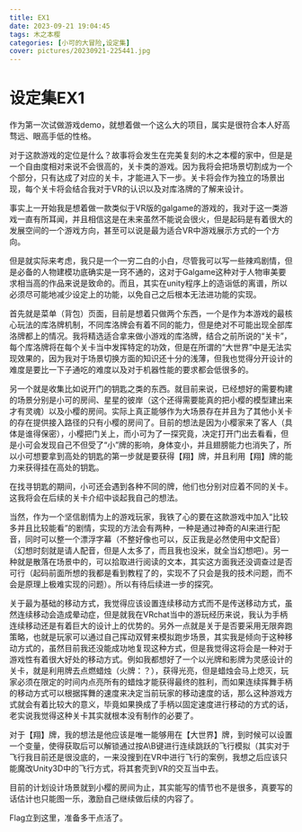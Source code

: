 ```yaml
---
title: EX1
date: 2023-09-21 19:04:45
tags: 木之本樱
categories: [小可的大冒险,设定集]
cover: pictures/20230921-225441.jpg
---
```


# 设定集EX1

作为第一次试做游戏demo，就想着做一个这么大的项目，属实是很符合本人好高骛远、眼高手低的性格。

对于这款游戏的定位是什么？故事将会发生在完美复刻的木之本樱的家中，但是是一个自由度相对来说不会很高的，关卡类的游戏。因为我将会把场景切割成为一个个部分，只有达成了对应的关卡，才能进入下一步。关卡将会作为独立的场景出现，每个关卡将会结合我对于VR的认识以及对库洛牌的了解来设计。

事实上一开始我是想着做一款类似于VR版的galgame的游戏的，我对于这一类游戏一直有所耳闻，并且相信这是在未来虽然不能说会很火，但是起码是有着很大的发展空间的一个游戏方向，甚至可以说是最为适合VR中游戏展示方式的一个方向。

但是就实际来考虑，我只是一个一穷二白的小白，尽管我可以写一些辣鸡剧情，但是必备的人物建模功底确实是一窍不通的，这对于Galgame这种对于人物审美要求相当高的作品来说是致命的。而且，其实在unity程序上的造诣低的离谱，所以必须尽可能地减少设定上的功能，以免自己之后根本无法进功能的实现。

首先就是菜单（背包）页面，目前是想着只做两个东西，一个是作为本游戏的最核心玩法的库洛牌机制，不同库洛牌会有着不同的能力，但是绝对不可能出现全部库洛牌都上的情况。我将精选适合拿来做小游戏的库洛牌，结合之前所说的“关卡”，每个库洛牌将在每个关卡当中发挥特定的功效，但是在所谓的“大世界”中是无法实现效果的，因为我对于场景切换方面的知识还十分的浅薄，但我也觉得分开设计的难度是要比一下子通吃的难度以及对于机器性能的要求都会低很多的。

另一个就是收集比如说开门的钥匙之类的东西。就目前来说，已经想好的需要构建的场景分别是小可的房间、星星的彼岸（这个还得需要能真的把小樱的模型建出来才有灵魂）以及小樱的房间。实际上真正能够作为大场景存在并且为了其他小关卡的存在提供接入路径的只有小樱的房间了。目前的想法是因为小樱家来了客人（具体是谁得保密），小樱把门关上，而小可为了一探究竟，决定打开门出去看看，但是小可会发现自己不但受了“小”牌的影响，身体变小，并且翅膀能力也消失了，所以小可想要拿到高处的钥匙的第一步就是要获得【翔】牌，并且利用【翔】牌的能力来获得挂在高处的钥匙。

在找寻钥匙的期间，小可还会遇到各种不同的牌，他们也分别对应着不同的关卡。这我将会在后续的关卡介绍中谈起我自己的想法。

当然，作为一个坚信剧情为上的游戏玩家，我铁了心的要在这款游戏中加入“比较多并且比较能看”的剧情，实现的方法会有两种，一种是通过神奇的AI来进行配音，同时可以整一个漂浮字幕（不整好像也可以，反正我是必然使用中文配音）（幻想时刻就是请人配音，但是人太多了，而且我也没米，就全当幻想吧）。另一种就是散落在场景中的，可以拾取进行阅读的文本，其实这方面我还没调查过是否可行（起码前面所想的我都是看到教程了的，实现不了只会是我的技术问题，而不会是原理上极难实现的问题）。所以有待后续进一步的探究。

关于最为基础的移动方式，我觉得应该设置连续移动方式而不是传送移动方式，虽然连续移动会造成晕动症，但是就我在VRchat当中的游玩经历来说，我认为手柄连续移动还是有着巨大的设计上的优势的。另外一点就是关于是否要采用无限奔跑策略，也就是玩家可以通过自己挥动双臂来模拟跑步场景，其实我是倾向于这种移动方式的，虽然目前我还没能成功地复现这种方式，但是我觉得这将会是一种对于游戏性有着很大好处的移动方式。例如我都想好了一个以光牌和影牌为灵感设计的关卡，就是利用牌去点燃蜡烛（火牌：？），获得光亮，但是蜡烛会马上熄灭，玩家必须在限定的时间内点亮所有的蜡烛才能获得最终的胜利，而如果连续挥舞手柄的移动方式可以根据挥舞的速度来决定当前玩家的移动速度的话，那么这种游戏方式就会有着比较大的意义，毕竟如果换成了手柄以固定速度进行移动的方式的话，老实说我觉得这种关卡其实就根本没有制作的必要了。

对于【翔】牌，我的想法是他应该是唯一能够用在【大世界】牌，到时候可以设置一个变量，使得获取后可以解锁通过按A\B键进行连续跳跃的飞行模拟（其实对于飞行我目前还是很没底的，一来没搜到在VR中进行飞行的案例，我想之后应该只能魔改Unity3D中的飞行方式，将其套壳到VR的交互当中去。

目前的计划设计场景就到小樱的房间为止，其实能写的情节也不是很多，真要写的话估计也只能图一乐，激励自己继续做后续的内容了。

Flag立到这里，准备多干点活了。